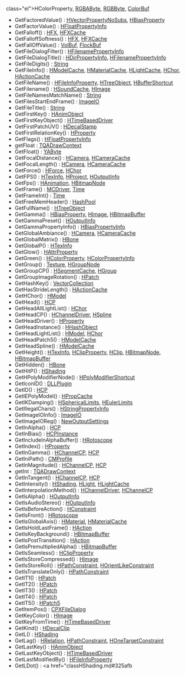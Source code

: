 class="el">HColorProperty</a>, <a href="classRGBAByte.md#3a716da63246c77ec051591509ae7a01" class="el">RGBAByte</a>, <a href="classRGBByte.md#3a716da63246c77ec051591509ae7a01" class="el">RGBByte</a>, <a href="classColorBuf.md#3a716da63246c77ec051591509ae7a01" class="el">ColorBuf</a>
- GetFactoredValue() : <a href="classHVectorPropertyNoSubs.md#76aa7be583d9365124b35e0ed7b185e1" class="el">HVectorPropertyNoSubs</a>, <a href="classHBiasProperty.md#cb3eaab0e8657c040d8709c85b0441fa" class="el">HBiasProperty</a>
- GetFactorValue() : <a href="classHFloatPropertyInfo.md#15e0e825580a0ea151a9751dd66c41eb" class="el">HFloatPropertyInfo</a>
- GetFalloff() : <a href="classHFX.md#b2ee7500ffc872302aec148199bc2d95" class="el">HFX</a>, <a href="classHFXCache.md#b2ee7500ffc872302aec148199bc2d95" class="el">HFXCache</a>
- GetFalloffSoftness() : <a href="classHFX.md#c1cfc09b47dca346d65c0641a874d60b" class="el">HFX</a>, <a href="classHFXCache.md#c1cfc09b47dca346d65c0641a874d60b" class="el">HFXCache</a>
- GetFallOffValue() : <a href="classVolBuf.md#9d1b5f37c7e3a27fcdd8ba8b248d8cf9" class="el">VolBuf</a>, <a href="classFlockBuf.md#9d1b5f37c7e3a27fcdd8ba8b248d8cf9" class="el">FlockBuf</a>
- GetFileDialogFilter() : <a href="classHFilenamePropertyInfo.md#247d3249a31664e8bec087fdd6ed7b16" class="el">HFilenamePropertyInfo</a>
- GetFileDialogTitle() : <a href="classHDirPropertyInfo.md#ad99a4c97ad92d03e42592f7004f4493" class="el">HDirPropertyInfo</a>, <a href="classHFilenamePropertyInfo.md#ad99a4c97ad92d03e42592f7004f4493" class="el">HFilenamePropertyInfo</a>
- GetFileDigits() : <a href="classString.md#d67ace778340dedcc5b1a5854beb8225" class="el">String</a>
- GetFileInfo() : <a href="classHModelCache.md#5158778c75932b3f5cce79855150386f" class="el">HModelCache</a>, <a href="classHMaterialCache.md#5158778c75932b3f5cce79855150386f" class="el">HMaterialCache</a>, <a href="classHLightCache.md#5158778c75932b3f5cce79855150386f" class="el">HLightCache</a>, <a href="classHChor.md#5158778c75932b3f5cce79855150386f" class="el">HChor</a>, <a href="classHActionCache.md#5158778c75932b3f5cce79855150386f" class="el">HActionCache</a>
- GetFileName() : <a href="classHFileInfoProperty.md#441760acf64ee395f3bf55dea6470fc6" class="el">HFileInfoProperty</a>, <a href="classHTreeObject.md#441760acf64ee395f3bf55dea6470fc6" class="el">HTreeObject</a>, <a href="classHBufferShortcut.md#441760acf64ee395f3bf55dea6470fc6" class="el">HBufferShortcut</a>
- GetFilename() : <a href="classHSoundCache.md#aae45cae1968f399b49319137d3ffa63" class="el">HSoundCache</a>, <a href="classHImage.md#aae45cae1968f399b49319137d3ffa63" class="el">HImage</a>
- GetFileNamesMatchName() : <a href="classString.md#05057c13293acd808cbb2476de2e45ed" class="el">String</a>
- GetFilesStartEndFrame() : <a href="classImageIO.md#55156800eca572758197fd7700077f8d" class="el">ImageIO</a>
- GetFileTitle() : <a href="classString.md#59f009de2f06e150336f9a5ab589acc3" class="el">String</a>
- GetFirstKey() : <a href="classHAnimObject.md#eb35d3d43f0898362662c5e86e43e3fb" class="el">HAnimObject</a>
- GetFirstKeyObject() : <a href="classHTimeBasedDriver.md#35a944d797d07329caa8893079f9cedc" class="el">HTimeBasedDriver</a>
- GetFirstPatchUV() : <a href="classHDecalStamp.md#e5a5be164adfcd83c35fcaf5803ebb0d" class="el">HDecalStamp</a>
- GetFirstRelationKey() : <a href="classHProperty.md#0e9cd12ca2642b6ec64f88bf1848d150" class="el">HProperty</a>
- GetFlags() : <a href="classHFloatPropertyInfo.md#938d6993463175b4205567095f135bbc" class="el">HFloatPropertyInfo</a>
- getFloat : <a href="structTQADrawContext.md#0ce4980015556cb4fe9cb7f636675d89" class="el">TQADrawContext</a>
- GetFloat() : <a href="classYAByte.md#38f09f32b4c6f6cd09cb6f07c1fb5430" class="el">YAByte</a>
- GetFocalDistance() : <a href="classHCamera.md#66e2a92b6086edbecbfdda573e09b52d" class="el">HCamera</a>, <a href="classHCameraCache.md#66e2a92b6086edbecbfdda573e09b52d" class="el">HCameraCache</a>
- GetFocalLength() : <a href="classHCamera.md#2abb3adc07fed2a2970fe92e67ff13c6" class="el">HCamera</a>, <a href="classHCameraCache.md#2abb3adc07fed2a2970fe92e67ff13c6" class="el">HCameraCache</a>
- GetForce() : <a href="classHForce.md#b9aa1e4097431a6328f8945806073810" class="el">HForce</a>, <a href="classHChor.md#31eed51db5157ce928e8f7f5cd1fce40" class="el">HChor</a>
- GetFPS() : <a href="classHTexInfo.md#f75eb1966cf590131ff7dd48a1efb58b" class="el">HTexInfo</a>, <a href="classHProject.md#f75eb1966cf590131ff7dd48a1efb58b" class="el">HProject</a>, <a href="classHOutputInfo.md#f75eb1966cf590131ff7dd48a1efb58b" class="el">HOutputInfo</a>
- GetFps() : <a href="classHAnimation.md#2a464a96ca46ec3f785db55051012b5e" class="el">HAnimation</a>, <a href="classHBitmapNode.md#2a464a96ca46ec3f785db55051012b5e" class="el">HBitmapNode</a>
- GetFrame() : <a href="classMCDriver.md#a299addedcaaaf03dd8bc98556cb5bdc" class="el">MCDriver</a>, <a href="classTime.md#b06851700fc46fe85eb114efb5bf6910" class="el">Time</a>
- GetFrameInt() : <a href="classTime.md#d8f556b71eb244d9f6a52d9ada687156" class="el">Time</a>
- GetFreeMemHeader() : <a href="classHashPool.md#bcf5d7d515922339d0da60bdc8d77b5e" class="el">HashPool</a>
- GetFullName() : <a href="classHTreeObject.md#c2d927d82e5a3a64640c06443f40bf73" class="el">HTreeObject</a>
- GetGamma() : <a href="classHBiasProperty.md#afcb03ef1c1eb4a4681aed36e60d82ee" class="el">HBiasProperty</a>, <a href="classHImage.md#afcb03ef1c1eb4a4681aed36e60d82ee" class="el">HImage</a>, <a href="classHBitmapBuffer.md#afcb03ef1c1eb4a4681aed36e60d82ee" class="el">HBitmapBuffer</a>
- GetGammaPreset() : <a href="classHOutputInfo.md#67b3c14f4b663de507f4e8b6d1191d43" class="el">HOutputInfo</a>
- GetGammaPropertyInfo() : <a href="classHBiasPropertyInfo.md#b9d808db1714ecd5126a0d6cdd43a80c" class="el">HBiasPropertyInfo</a>
- GetGlobalAmbiance() : <a href="classHCamera.md#aa4622111fe0a9e9bd2e1f57649cc292" class="el">HCamera</a>, <a href="classHCameraCache.md#aa4622111fe0a9e9bd2e1f57649cc292" class="el">HCameraCache</a>
- GetGlobalMatrix() : <a href="classHBone.md#cc295415acaef8ce98bc51a997a3b83a" class="el">HBone</a>
- GetGlobalP() : <a href="classHTexInfo.md#784dc7301a48430b1416d3e2146c6c88" class="el">HTexInfo</a>
- GetGlow() : <a href="classHAttrProperty.md#da5649410f99213646c67ce2b4062243" class="el">HAttrProperty</a>
- GetGreen() : <a href="classHColorProperty.md#169456be0e4656dfbe07e065311de071" class="el">HColorProperty</a>, <a href="classHColorPropertyInfo.md#169456be0e4656dfbe07e065311de071" class="el">HColorPropertyInfo</a>
- GetGroup() : <a href="classTexture.md#de8f964adca8147ca8c157c34aea6f7e" class="el">Texture</a>, <a href="classHGroupNode.md#de8f964adca8147ca8c157c34aea6f7e" class="el">HGroupNode</a>
- GetGroupCP() : <a href="classHSegmentCache.md#543cdcb8eb32d17eee3ea3942412c7cb" class="el">HSegmentCache</a>, <a href="classHGroup.md#543cdcb8eb32d17eee3ea3942412c7cb" class="el">HGroup</a>
- GetGroupImageRotation() : <a href="classHPatch.md#57e19c7536269e2e0b4085087c439904" class="el">HPatch</a>
- GetHashKey() : <a href="classVectorCollection.md#93c5ed7513baef01b68f7c5bf3af97f4" class="el">VectorCollection</a>
- GetHasStrideLength() : <a href="classHActionCache.md#b6c81fb61e23cb4650052659713bea04" class="el">HActionCache</a>
- GetHChor() : <a href="classHModel.md#8ef77166d0cb4b030124607ab76c6887" class="el">HModel</a>
- GetHead() : <a href="classHCP.md#ad476f918ab900fe4392b98ac13e95e1" class="el">HCP</a>
- GetHeadAllLightList() : <a href="classHChor.md#907f2668fc2ccc06c4b102cef69648f9" class="el">HChor</a>
- GetHeadCP() : <a href="classHChannelDriver.md#d55b4a9828c87389479aeeea3f625fde" class="el">HChannelDriver</a>, <a href="classHSpline.md#d55b4a9828c87389479aeeea3f625fde" class="el">HSpline</a>
- GetHeadDriver() : <a href="classHProperty.md#aafeb5ae520b32c14d80d1faa2b37f46" class="el">HProperty</a>
- GetHeadInstance() : <a href="classHHashObject.md#5616a8d6197ea5f43bfb5cbf3f9b8f5e" class="el">HHashObject</a>
- GetHeadLightList() : <a href="classHModel.md#c02b29a9e27f5f7f9993ec0033bd53d0" class="el">HModel</a>, <a href="classHChor.md#c02b29a9e27f5f7f9993ec0033bd53d0" class="el">HChor</a>
- GetHeadPatch5() : <a href="classHModelCache.md#0671af5a7584f064d07b3a2a064edd97" class="el">HModelCache</a>
- GetHeadSpline() : <a href="classHModelCache.md#dd680dcb93a96827528e1499d8b353cf" class="el">HModelCache</a>
- GetHeight() : <a href="classHTexInfo.md#35170f8abe223996b6ba9a0ee517f031" class="el">HTexInfo</a>, <a href="classHClipProperty.md#35170f8abe223996b6ba9a0ee517f031" class="el">HClipProperty</a>, <a href="classHClip.md#bca46e7d165365ecb656b117c1766696" class="el">HClip</a>, <a href="classHBitmapNode.md#35170f8abe223996b6ba9a0ee517f031" class="el">HBitmapNode</a>, <a href="classHBitmapBuffer.md#35170f8abe223996b6ba9a0ee517f031" class="el">HBitmapBuffer</a>
- GetHidden() : <a href="classHBone.md#c8d8bfb3bb6ae57ba7ef45ddd58c277e" class="el">HBone</a>
- GetHitP() : <a href="classHShading.md#c5d4a0f7aa2b5ad9c06087bda7161b45" class="el">HShading</a>
- GetHPolyModifierNode() : <a href="classHPolyModifierShortcut.md#8892f18cbcb077719ed653768c949a00" class="el">HPolyModifierShortcut</a>
- GetIconID() : <a href="classDLLPlugin.md#6e2cb2131a42b53ee9686db143d92532" class="el">DLLPlugin</a>
- GetID() : <a href="classHCP.md#60c7ffa22a17ed75f0602e8c343ce7ee" class="el">HCP</a>
- GetIEPolyModel() : <a href="classHPropCache.md#d664f2f10e4c766fe9810889ac57fd89" class="el">HPropCache</a>
- GetIKDamping() : <a href="classHSphericalLimits.md#8113499c0d815756c050f6b740970778" class="el">HSphericalLimits</a>, <a href="classHEulerLimits.md#8113499c0d815756c050f6b740970778" class="el">HEulerLimits</a>
- GetIllegalChars() : <a href="classHStringPropertyInfo.md#a41ed7497502118272d3a07b82b6838d" class="el">HStringPropertyInfo</a>
- GetImageIOInfo() : <a href="classImageIO.md#651da01e2e4561e9f8a3b1e084f56c2f" class="el">ImageIO</a>
- GetImageIOReg() : <a href="classNewOutputSettings.md#da3920892fc50c6a04a43a8213d1048c" class="el">NewOutputSettings</a>
- GetInAlpha() : <a href="classHCP.md#fb99ac801d8e686507176b4bf8215a51" class="el">HCP</a>
- GetInBias() : <a href="classHCPInstance.md#0af31da3f76e19e4b479ecba6f016350" class="el">HCPInstance</a>
- GetIncludeInAlphaBuffer() : <a href="classHRotoscope.md#3c09ee3365e718f0d89cf69763757ba4" class="el">HRotoscope</a>
- GetIndex() : <a href="classHProperty.md#98afe20a55c27565ee7f70859b43234b" class="el">HProperty</a>
- GetInGamma() : <a href="classHChannelCP.md#2d852fce19aeeaa4dec7721023f8028d" class="el">HChannelCP</a>, <a href="classHCP.md#2d852fce19aeeaa4dec7721023f8028d" class="el">HCP</a>
- GetIniPath() : <a href="classCMProfile.md#d39de1b5cbc3e89b83a945c3bfd3dab0" class="el">CMProfile</a>
- GetInMagnitude() : <a href="classHChannelCP.md#979e5436898a99af4b81d273b77c33fb" class="el">HChannelCP</a>, <a href="classHCP.md#979e5436898a99af4b81d273b77c33fb" class="el">HCP</a>
- getInt : <a href="structTQADrawContext.md#051fc41da0684118e7816e7e1b551094" class="el">TQADrawContext</a>
- GetInTangent() : <a href="classHChannelCP.md#46bbd1e7a1128aa776085356ff544356" class="el">HChannelCP</a>, <a href="classHCP.md#46bbd1e7a1128aa776085356ff544356" class="el">HCP</a>
- GetIntensity() : <a href="classHShading.md#f22275518d1b0a15454747f7a57f2677" class="el">HShading</a>, <a href="classHLight.md#f22275518d1b0a15454747f7a57f2677" class="el">HLight</a>, <a href="classHLightCache.md#f22275518d1b0a15454747f7a57f2677" class="el">HLightCache</a>
- GetInterpolationMethod() : <a href="classHChannelDriver.md#3a9524907fd7628a15178f0ecc351cfa" class="el">HChannelDriver</a>, <a href="classHChannelCP.md#16c5bb65122d4b9f37212738da19978a" class="el">HChannelCP</a>
- GetIsAlpha() : <a href="classHOutputInfo.md#73c48a6ffa05dd000d5cde5f14a6eb85" class="el">HOutputInfo</a>
- GetIsAudioStereo() : <a href="classHOutputInfo.md#3ba370d1a85ff4630fb2cd91dda81a37" class="el">HOutputInfo</a>
- GetIsBeforeAction() : <a href="classHConstraint.md#11b27e2d968609e551c474bc706e0b80" class="el">HConstraint</a>
- GetIsFront() : <a href="classHRotoscope.md#f6a4edd3c0dce55d71864b374dbebab8" class="el">HRotoscope</a>
- GetIsGlobalAxis() : <a href="classHMaterial.md#ba2d02a054ffd935d9523fdfa9f3af1d" class="el">HMaterial</a>, <a href="classHMaterialCache.md#ba2d02a054ffd935d9523fdfa9f3af1d" class="el">HMaterialCache</a>
- GetIsHoldLastFrame() : <a href="classHAction.md#0a2af7c2f4b84212b79c12c57c11d4cd" class="el">HAction</a>
- GetIsKeyBackground() : <a href="classHBitmapBuffer.md#877f18f56fa87141fefef1df4264f49b" class="el">HBitmapBuffer</a>
- GetIsPostTransition() : <a href="classHAction.md#bcfe06d58eda94c00cd47c04a0a4865c" class="el">HAction</a>
- GetIsPremultipliedAlpha() : <a href="classHBitmapBuffer.md#0aa3b5b9aed125e0f69ad2c639c67745" class="el">HBitmapBuffer</a>
- GetIsSeamless() : <a href="classHClipProperty.md#c19cf16b49f0e987676aca0596b9a36b" class="el">HClipProperty</a>
- GetIsStoreCompressed() : <a href="classHImage.md#23f4effb36b0804792878dae1d4ebfdd" class="el">HImage</a>
- GetIsStoreRoll() : <a href="classHPathConstraint.md#f7660f4b13f161edf51326d24055c240" class="el">HPathConstraint</a>, <a href="classHOrientLikeConstraint.md#f7660f4b13f161edf51326d24055c240" class="el">HOrientLikeConstraint</a>
- GetIsTranslateOnly() : <a href="classHPathConstraint.md#69beda52b44a73ff668a87c4ce39e909" class="el">HPathConstraint</a>
- GetIT1() : <a href="classHPatch.md#e30daf091303cc99467a21a5e7ac63f4" class="el">HPatch</a>
- GetIT2() : <a href="classHPatch.md#aa50a3f2867aacd09008428d00930f13" class="el">HPatch</a>
- GetIT3() : <a href="classHPatch.md#a2046e280e7cb552c50d549b98656523" class="el">HPatch</a>
- GetIT4() : <a href="classHPatch.md#bc86939e8e88af4aeaec3364dcc0ca76" class="el">HPatch</a>
- GetIT5() : <a href="classHPatch5.md#4737f3399d99c55bb04a5a6106ce37e3" class="el">HPatch5</a>
- GetItemPos() : <a href="classCPXFileDialog.md#ec4abccb0cc7fd4211b2fb2169ecf262" class="el">CPXFileDialog</a>
- GetKeyColor() : <a href="classHImage.md#8a7d2ae0d960b004f22e7289f8d8088d" class="el">HImage</a>
- GetKeyFromTime() : <a href="classHTimeBasedDriver.md#a2a782d5eb50bf8d1749f34afea6d99e" class="el">HTimeBasedDriver</a>
- GetKind() : <a href="classHDecalClip.md#8e82a1ef460fccbf1f5bfeb4602ddfaa" class="el">HDecalClip</a>
- GetL() : <a href="classHShading.md#a2bc4ed514fb89533f0224eac457a3f1" class="el">HShading</a>
- GetLag() : <a href="classHRelation.md#f32ab3a97b85fd327f53c75773f955c7" class="el">HRelation</a>, <a href="classHPathConstraint.md#f32ab3a97b85fd327f53c75773f955c7" class="el">HPathConstraint</a>, <a href="classHOneTargetConstraint.md#f32ab3a97b85fd327f53c75773f955c7" class="el">HOneTargetConstraint</a>
- GetLastKey() : <a href="classHAnimObject.md#0379dcc491904356edfc1e090ba496f8" class="el">HAnimObject</a>
- GetLastKeyObject() : <a href="classHTimeBasedDriver.md#58bba8b98c5f595f2cd80268108ce3db" class="el">HTimeBasedDriver</a>
- GetLastModifiedBy() : <a href="classHFileInfoProperty.md#07269e3c288fd2c734e175ef6039e110" class="el">HFileInfoProperty</a>
- GetLDot() : <a href="classHShading.md#325afb